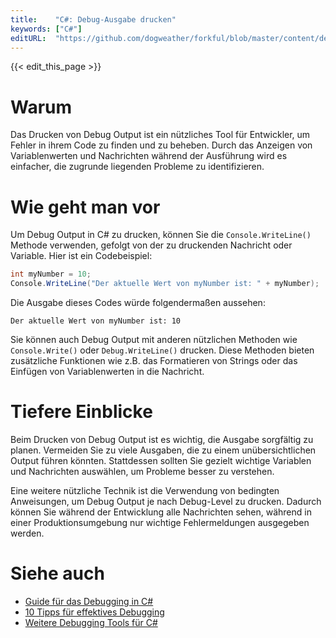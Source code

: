 ```yaml
---
title:    "C#: Debug-Ausgabe drucken"
keywords: ["C#"]
editURL:  "https://github.com/dogweather/forkful/blob/master/content/de/c-sharp/printing-debug-output.md"
---
```


{{< edit_this_page >}}

# Warum

Das Drucken von Debug Output ist ein nützliches Tool für Entwickler, um Fehler in ihrem Code zu finden und zu beheben. Durch das Anzeigen von Variablenwerten und Nachrichten während der Ausführung wird es einfacher, die zugrunde liegenden Probleme zu identifizieren.

# Wie geht man vor

Um Debug Output in C# zu drucken, können Sie die `Console.WriteLine()` Methode verwenden, gefolgt von der zu druckenden Nachricht oder Variable. Hier ist ein Codebeispiel:

```C#
int myNumber = 10;
Console.WriteLine("Der aktuelle Wert von myNumber ist: " + myNumber);
```

Die Ausgabe dieses Codes würde folgendermaßen aussehen:

```
Der aktuelle Wert von myNumber ist: 10
```

Sie können auch Debug Output mit anderen nützlichen Methoden wie `Console.Write()` oder `Debug.WriteLine()` drucken. Diese Methoden bieten zusätzliche Funktionen wie z.B. das Formatieren von Strings oder das Einfügen von Variablenwerten in die Nachricht.

# Tiefere Einblicke

Beim Drucken von Debug Output ist es wichtig, die Ausgabe sorgfältig zu planen. Vermeiden Sie zu viele Ausgaben, die zu einem unübersichtlichen Output führen könnten. Stattdessen sollten Sie gezielt wichtige Variablen und Nachrichten auswählen, um Probleme besser zu verstehen.

Eine weitere nützliche Technik ist die Verwendung von bedingten Anweisungen, um Debug Output je nach Debug-Level zu drucken. Dadurch können Sie während der Entwicklung alle Nachrichten sehen, während in einer Produktionsumgebung nur wichtige Fehlermeldungen ausgegeben werden.

# Siehe auch

- [Guide für das Debugging in C#](https://docs.microsoft.com/de-de/visualstudio/debugger/debugger-feature-tour?view=vs-2019)
- [10 Tipps für effektives Debugging](https://raygun.com/blog/debugging-tips/)
- [Weitere Debugging Tools für C#](https://raygun.com/blog/top-c-sharp-debugging-tools/)